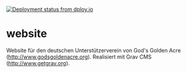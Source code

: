 [![Deployment status from dploy.io](https://foggade.dploy.io/badge/34534835988474/35201.svg)](http://dploy.io)

# website
Website für den deutschen Unterstützerverein von God's Golden Acre (http://www.godsgoldenacre.org). 
Realisiert mit Grav CMS (http://www.getgrav.org). 